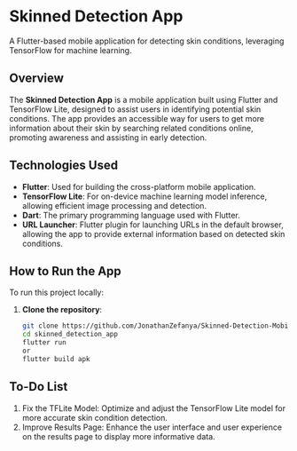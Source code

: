 # Skinned Detection App

A Flutter-based mobile application for detecting skin conditions, leveraging TensorFlow for machine learning.

## Overview

The **Skinned Detection App** is a mobile application built using Flutter and TensorFlow Lite, designed to assist users in identifying potential skin conditions. The app provides an accessible way for users to get more information about their skin by searching related conditions online, promoting awareness and assisting in early detection.

## Technologies Used

- **Flutter**: Used for building the cross-platform mobile application.
- **TensorFlow Lite**: For on-device machine learning model inference, allowing efficient image processing and detection.
- **Dart**: The primary programming language used with Flutter.
- **URL Launcher**: Flutter plugin for launching URLs in the default browser, allowing the app to provide external information based on detected skin conditions.

## How to Run the App

To run this project locally:

1. **Clone the repository**:
   ```bash
   git clone https://github.com/JonathanZefanya/Skinned-Detection-Mobile.git
   cd skinned_detection_app
   flutter run
   or
   flutter build apk

## To-Do List
1. Fix the TFLite Model: Optimize and adjust the TensorFlow Lite model for more accurate skin condition detection.
2. Improve Results Page: Enhance the user interface and user experience on the results page to display more informative data.